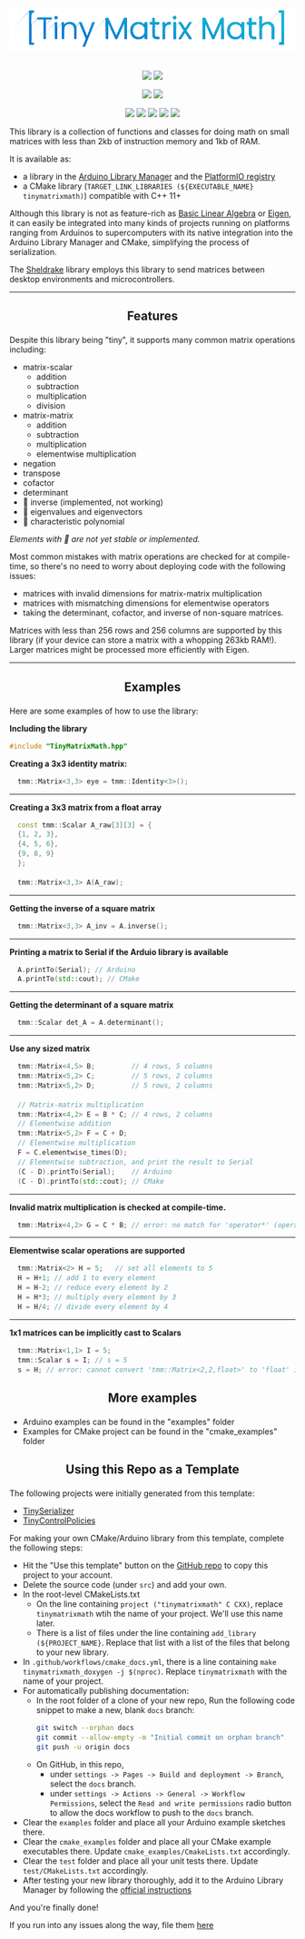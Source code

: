 <h1>
  <p align="center"> 
  <img src=https://raw.githubusercontent.com/m516/TinyMatrixMath/main/docs/banner.png> 
  </p>
</h1>

<p align="center"> 
  <img src=https://github.com/m516/TinyMatrixMath/actions/workflows/cmake_docs.yml/badge.svg>
  <img src=https://github.com/m516/TinyMatrixMath/actions/workflows/cmake_tests.yml/badge.svg>
</p>

<p align="center"> 
<img src=https://github.com/m516/TinyMatrixMath/actions/workflows/arduino_compile_examples.yml/badge.svg>
<img src=https://github.com/m516/TinyMatrixMath/actions/workflows/arduino_lint.yml/badge.svg>
</p>

<p align="center"> 
<img src=https://img.shields.io/github/issues/m516/TinyMatrixMath>
<img src=https://img.shields.io/github/forks/m516/TinyMatrixMath>
<img src=https://img.shields.io/github/stars/m516/TinyMatrixMath>
<img src=https://img.shields.io/github/license/m516/TinyMatrixMath>
<a href="https://registry.platformio.org/libraries/m516/TinyMatrixMath"><img src=https://badges.registry.platformio.org/packages/m516/library/TinyMatrixMath.svg></a>
</p>


This library is a collection of functions and classes 
for doing math on small matrices with less than 2kb of 
instruction memory and 1kb of RAM.

It is available as:
* a library in the [Arduino Library Manager](https://www.arduino.cc/reference/en/libraries/tinymatrixmath/) and the [PlatformIO registry](https://registry.platformio.org/libraries/m516/TinyMatrixMath)
* a CMake library (`TARGET_LINK_LIBRARIES (${EXECUTABLE_NAME} tinymatrixmath)`) compatible with C++ 11+

Although this library is not 
as feature-rich as [Basic Linear Algebra](https://github.com/tomstewart89/BasicLinearAlgebra)
or [Eigen](https://eigen.tuxfamily.org/index.php?title=Main_Page), it can easily be integrated into 
many kinds of projects running on platforms ranging from Arduinos to supercomputers with its 
native integration into the Arduino Library Manager and CMake, simplifying the process of serialization.

The [Sheldrake](https://github.com/m516/sheldrake) library employs this library to send matrices between
desktop environments and microcontrollers.


--------------------

<h2>
  <p align="center"> Features </p>
</h2>

Despite this library being "tiny", it supports many common matrix operations including:

- matrix-scalar
  - addition
  - subtraction
  - multiplication
  - division
- matrix-matrix
  - addition
  - subtraction
  - multiplication
  - elementwise multiplication
- negation
- transpose
- cofactor
- determinant
- 🚧 inverse (implemented, not working) 
- 🚧 eigenvalues and eigenvectors
- 🚧 characteristic polynomial

*Elements with 🚧 are not yet stable or implemented.*

Most common mistakes with matrix operations are checked for at compile-time,
so there's no need to worry about deploying code with the following issues:
* matrices with invalid dimensions for matrix-matrix multiplication
* matrices with mismatching dimensions for elementwise operators
* taking the determinant, cofactor, and inverse of non-square matrices.

Matrices with less than 256 rows and 256 columns are 
supported by this library (if your device can store
a matrix with a whopping 263kb RAM!). Larger matrices
might be processed more efficiently with Eigen.


--------------------

<h2>
  <p align="center"> Examples </p>
</h2>

Here are some examples of how to use the library:

**Including the library**
```cpp
#include "TinyMatrixMath.hpp"
```

**Creating a 3x3 identity matrix:**
```cpp
  tmm::Matrix<3,3> eye = tmm::Identity<3>();
```

-------------

**Creating a 3x3 matrix from a float array**
```cpp
  const tmm::Scalar A_raw[3][3] = {
  {1, 2, 3},
  {4, 5, 6},
  {9, 8, 9}
  };

  tmm::Matrix<3,3> A(A_raw);
```

-------------

**Getting the inverse of a square matrix**
```cpp
  tmm::Matrix<3,3> A_inv = A.inverse();
```

-------------

**Printing a matrix to Serial if the Arduio library is available**
```cpp
  A.printTo(Serial); // Arduino
  A.printTo(std::cout); // CMake
```

-------------

**Getting the determinant of a square matrix**
```cpp
  tmm::Scalar det_A = A.determinant();
```

-------------

**Use any sized matrix**
```cpp
  tmm::Matrix<4,5> B;         // 4 rows, 5 columns
  tmm::Matrix<5,2> C;         // 5 rows, 2 columns
  tmm::Matrix<5,2> D;         // 5 rows, 2 columns

  // Matrix-matrix multiplication
  tmm::Matrix<4,2> E = B * C; // 4 rows, 2 columns
  // Elementwise addition
  tmm::Matrix<5,2> F = C + D;
  // Elementwise multiplication
  F = C.elementwise_times(D);
  // Elementwise subtraction, and print the result to Serial
  (C - D).printTo(Serial);    // Arduino
  (C - D).printTo(std::cout); // CMake
```

-------------

**Invalid matrix multiplication is checked at compile-time.**
```cpp
  tmm::Matrix<4,2> G = C * B; // error: no match for 'operator*' (operand types are 'tmm::Matrix<5, 2, float>' and 'tmm::Matrix<4, 5, float>')
```

-------------

**Elementwise scalar operations are supported**
```cpp
  tmm::Matrix<2> H = 5;   // set all elements to 5
  H = H+1; // add 1 to every element
  H = H-2; // reduce every element by 2
  H = H*3; // multiply every element by 3
  H = H/4; // divide every element by 4
```

-------------

**1x1 matrices can be implicitly cast to Scalars**
```cpp
  tmm::Matrix<1,1> I = 5;
  tmm::Scalar s = I; // s = 5
  s = H; // error: cannot convert 'tmm::Matrix<2,2,float>' to 'float' in assignment
```



<h2>
  <p align="center"> More examples </p>
</h2>

* Arduino examples can be found in the "examples" folder
* Examples for CMake project can be found in the "cmake_examples" folder


<h2>
  <p align="center"> Using this Repo as a Template </p>
</h2>

The following projects were initially generated from this template:
* [TinySerializer](https://github.com/m516/TinySerializer)
* [TinyControlPolicies](https://github.com/m516/TinyControlPolicies)

For making your own CMake/Arduino library from this template, complete the following steps:
* Hit the "Use this template" button on the [GitHub repo](https://github.com/m516/TinyMatrixMath) to copy this project to your account.
* Delete the source code (under `src`) and add your own.
* In the root-level CMakeLists.txt
  * On the line containing `project ("tinymatrixmath" C CXX)`, replace `tinymatrixmath` wtih the name of your project. We'll use this name later.
  * There is a list of files under the line containing `add_library (${PROJECT_NAME}`. Replace that list with a list of the files that belong to your new library.
* In `.github/workflows/cmake_docs.yml`, there is a line containing `make tinymatrixmath_doxygen -j $(nproc)`. Replace `tinymatrixmath` with the name of your project.
* For automatically publishing documentation:
  * In the root folder of a clone of your new repo, Run the following code snippet to make a new, blank `docs` branch:
    ```sh
    git switch --orphan docs
    git commit --allow-empty -m "Initial commit on orphan branch"
    git push -u origin docs
    ```
  * On GitHub, in this repo,
    * under `settings -> Pages -> Build and deployment -> Branch`, select the `docs` branch.
    * under `settings -> Actions -> General -> Workflow Permissions`, select the `Read and write permissions`  radio button to allow the docs workflow to push to the `docs` branch.
* Clear the `examples` folder and place all your Arduino example sketches there.
* Clear the `cmake_examples` folder and place all your CMake example executables there. Update `cmake_examples/CmakeLists.txt` accordingly.
* Clear the `test` folder and place all your unit tests there. Update `test/CMakeLists.txt` accordingly.
* After testing your new library thoroughly, add it to the Arduino Library Manager by following the [official instructions](https://github.com/arduino/library-registry#adding-a-library-to-library-manager)

And you're finally done!

If you run into any issues along the way, file them [here](https://github.com/m516/TinyMatrixMath/issues)
